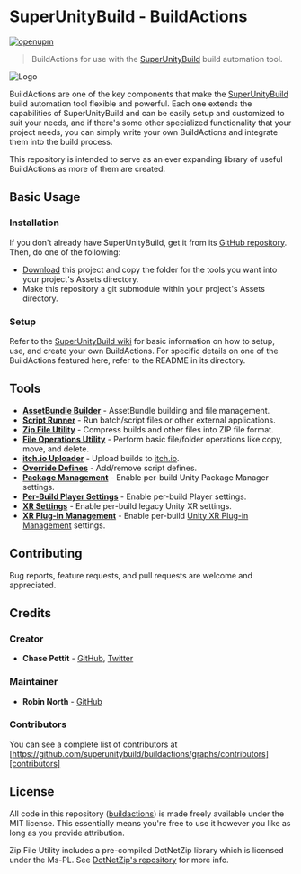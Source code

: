 # SuperUnityBuild - BuildActions

[![openupm](https://img.shields.io/npm/v/com.github.superunitybuild.buildactions?label=openupm&registry_uri=https://package.openupm.com)][openupm-package]

> BuildActions for use with the [SuperUnityBuild][buildtool] build automation tool.

![Logo](https://raw.githubusercontent.com/superunitybuild/buildtool/gh-pages/Cover.png)

BuildActions are one of the key components that make the [SuperUnityBuild][buildtool] build automation tool flexible and powerful. Each one extends the capabilities of SuperUnityBuild and can be easily setup and customized to suit your needs, and if there's some other specialized functionality that your project needs, you can simply write your own BuildActions and integrate them into the build process.

This repository is intended to serve as an ever expanding library of useful BuildActions as more of them are created.

## Basic Usage

### Installation

If you don't already have SuperUnityBuild, get it from its [GitHub repository][buildtool]. Then, do one of the following:

-   [Download][download] this project and copy the folder for the tools you want into your project's Assets directory.
-   Make this repository a git submodule within your project's Assets directory.

### Setup

Refer to the [SuperUnityBuild wiki][wiki] for basic information on how to setup, use, and create your own BuildActions. For specific details on one of the BuildActions featured here, refer to the README in its directory.

## Tools

-   [**AssetBundle Builder**][assetbundle] - AssetBundle building and file management.
-   [**Script Runner**][scriptrunner] - Run batch/script files or other external applications.
-   [**Zip File Utility**][zipfile] - Compress builds and other files into ZIP file format.
-   [**File Operations Utility**][fileutil] - Perform basic file/folder operations like copy, move, and delete.
-   [**itch.io Uploader**][itchuploader] - Upload builds to [itch.io](https://itch.io/).
-   [**Override Defines**][overridedefines] - Add/remove script defines.
-   [**Package Management**][packagemanagement] - Enable per-build Unity Package Manager settings.
-   [**Per-Build Player Settings**][perbuildplayersettings] - Enable per-build Player settings.
-   [**XR Settings**][xrsettings] - Enable per-build legacy Unity XR settings.
-   [**XR Plug-in Management**][xrpluginmanagement] - Enable per-build [Unity XR Plug-in Management](https://docs.unity3d.com/Packages/com.unity.xr.management@latest) settings.

## Contributing

Bug reports, feature requests, and pull requests are welcome and appreciated.

## Credits

### Creator

-   **Chase Pettit** - [GitHub](https://github.com/Chaser324), [Twitter](http://twitter.com/chasepettit)

### Maintainer

-   **Robin North** - [GitHub](https://github.com/robinnorth)

### Contributors

You can see a complete list of contributors at [https://github.com/superunitybuild/buildactions/graphs/contributors][contributors]

## License

All code in this repository ([buildactions](https://github.com/superunitybuild/buildactions)) is made freely available under the MIT license. This essentially means you're free to use it however you like as long as you provide attribution.

Zip File Utility includes a pre-compiled DotNetZip library which is licensed under the Ms-PL. See [DotNetZip's repository](https://dotnetzip.codeplex.com/) for more info.

[download]: https://github.com/superunitybuild/buildactions/archive/master.zip
[contributors]: https://github.com/superunitybuild/buildactions/graphs/contributors
[release]: https://github.com/superunitybuild/buildactions/releases
[buildtool]: https://github.com/superunitybuild/buildtool
[buildactions]: https://github.com/superunitybuild/buildactions
[wiki]: https://github.com/superunitybuild/buildtool/wiki/Build-Actions
[openupm-package]: https://openupm.com/packages/com.github.superunitybuild.buildactions/
[unity-forums-thread]: https://forum.unity3d.com/threads/super-unity-build-automated-build-tool-and-framework.471114/
[assetbundle]: https://github.com/superunitybuild/buildactions/tree/master/Editor/AssetBundle
[fileutil]: https://github.com/superunitybuild/buildactions/tree/master/Editor/FileUtility
[scriptrunner]: https://github.com/superunitybuild/buildactions/tree/master/Editor/ScriptRunner
[zipfile]: https://github.com/superunitybuild/buildactions/tree/master/Editor/ZipFile
[itchuploader]: https://github.com/superunitybuild/buildactions/tree/master/Editor/ItchUploader
[overridedefines]: https://github.com/superunitybuild/buildactions/tree/master/Editor/OverrideDefines
[packagemanagement]: https://github.com/superunitybuild/buildactions/tree/master/Editor/PackageManagement
[perbuildplayersettings]: https://github.com/superunitybuild/buildactions/tree/master/Editor/PerBuildPlayerSettings
[xrpluginmanagement]: https://github.com/superunitybuild/buildactions/tree/master/Editor/XRPluginManagement
[xrsettings]: https://github.com/superunitybuild/buildactions/tree/master/Editor/XRSettings
